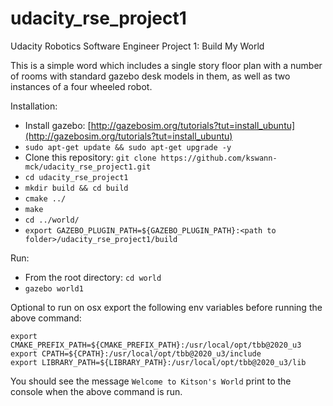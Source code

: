 # udacity_rse_project1
Udacity Robotics Software Engineer Project 1: Build My World

This is a simple word which includes a single story floor plan with a number of rooms with standard gazebo desk
models in them, as well as two instances of a four wheeled robot.

Installation:

- Install gazebo: [http://gazebosim.org/tutorials?tut=install_ubuntu](http://gazebosim.org/tutorials?tut=install_ubuntu)
- `sudo apt-get update && sudo apt-get upgrade -y`
- Clone this repository: `git clone https://github.com/kswann-mck/udacity_rse_project1.git`
- `cd udacity_rse_project1`
- `mkdir build && cd build`
- `cmake ../`
- `make`
- `cd ../world/`
- `export GAZEBO_PLUGIN_PATH=${GAZEBO_PLUGIN_PATH}:<path to folder>/udacity_rse_project1/build`

Run:

- From the root directory: `cd world`
- `gazebo world1`

Optional to run on osx export the following env variables before running the above command:
```
export CMAKE_PREFIX_PATH=${CMAKE_PREFIX_PATH}:/usr/local/opt/tbb@2020_u3
export CPATH=${CPATH}:/usr/local/opt/tbb@2020_u3/include
export LIBRARY_PATH=${LIBRARY_PATH}:/usr/local/opt/tbb@2020_u3/lib
```

You should see the message `Welcome to Kitson's World` print to the console when the above command is run.
